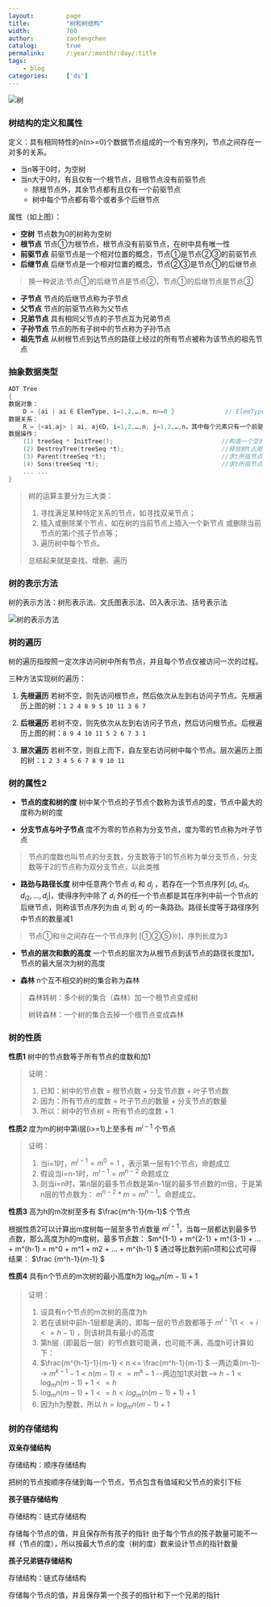 ```yaml
---
layout:         page
title:          "树和树结构"
width:          700
author:         zaofengchen
catalog:        true
permalink:      /:year/:month/:day/:title
tags:
    - blog
categories:     ['ds']
---
```


<!-- 渲染公式 -->
<script src="{{ site.url }}/static/js/MathJax.js?config=TeX-AMS-MML_HTMLorMML" type="text/javascript"></script>
<script type="text/x-mathjax-config">
    MathJax.Hub.Config({
        tex2jax: {
        skipTags: ['script', 'noscript', 'style', 'textarea', 'pre'],
        inlineMath: [['$','$']]
        }
    });
</script>
<!-- 渲染公式 -->

<img src="http://tva4.sinaimg.cn/large/7d4c6366gy1ggkhkeo6j9j20go0b40ty.jpg" alt="树" width="{{ page.width}}" align="bottom" />

### 树结构的定义和属性
定义：具有相同特性的n(n>=0)个数据节点组成的一个有穷序列，节点之间存在一对多的关系。
- 当n等于0时，为空树
- 当n大于0时，有且仅有一个根节点，且根节点没有前驱节点
    - 除根节点外，其余节点都有且仅有一个前驱节点
    - 树中每个节点都有零个或者多个后继节点


属性（如上图）：
- **空树** 节点数为0的树称为空树
- **根节点** 节点①为根节点，根节点没有前驱节点，在树中具有唯一性
- **前驱节点** 前驱节点是一个相对位置的概念，节点①是节点②③的前驱节点
- **后继节点** 后继节点是一个相对位置的概念，节点②③是节点①的后继节点
>换一种说法:节点①的后继节点是节点②，节点①的后继节点是节点③
- **子节点** 节点的后继节点称为子节点
- **父节点** 节点的前驱节点称为父节点
- **兄弟节点** 具有相同父节点的子节点互为兄弟节点
- **子孙节点** 节点的所有子树中的节点称为子孙节点
- **祖先节点** 从树根节点到达节点的路径上经过的所有节点被称为该节点的祖先节点




### 抽象数据类型
```C
ADT Tree
{
数据对象：
    D = {ai | ai ∈ ElemType, i=1,2,…,n, n>=0 }              // ElemType为类型标识符
数据关系：
    R = {<ai,aj> | ai, aj∈D, i=1,2,…,n, j=1,2,…,n，其中每个元素只有一个前驱节点 ，可以有零个或多个后继节点，有且仅有一个元素（根节点）没有前驱节点 }
数据操作：
    (1) treeSeq * InitTree();                              //构造一个空的树t      
    (2) DestroyTree(treeSeq *t);                           //释放树t占用的内存空间      
    (3) Parent(treeSeq *t);                                //求t所指节点的双亲结点      
    (4) Sons(treeSeq *t);                                  //求t所指节点的子孙节点      
    ... ...
}
```
>树的运算主要分为三大类：
>1. 寻找满足某种特定关系的节点，如寻找双亲节点；
>2. 插入或删除某个节点，如在树的当前节点上插入一个新节点 或删除当前节点的第i个孩子节点等；
>3. 遍历树中每个节点。
>
>总结起来就是查找、增删、遍历


### 树的表示方法

树的表示方法：树形表示法、文氏图表示法、凹入表示法、括号表示法

<img src="http://tva4.sinaimg.cn/large/7d4c6366gy1ggkigwbmk7j20m709cabq.jpg" alt="树的表示方法" width="{{ page.width}}" align="bottom" />


### 树的遍历
树的遍历指按照一定次序访问树中所有节点，并且每个节点仅被访问一次的过程。

三种方法实现树的遍历：
1. **先根遍历**
若树不空，则先访问根节点，然后依次从左到右访问子节点。先根遍历上图的树：`1 2 4 8 9 5 10 11 3 6 7`

2. **后根遍历**
若树不空，则先依次从左到右访问子节点，然后访问根节点。后根遍历上图的树：`8 9 4 10 11 5 2 6 7 3 1`

3. **层次遍历**
若树不空，则自上而下，自左至右访问树中每个节点。层次遍历上图的树：`1 2 3 4 5 6 7 8 9 10 11`


### 树的属性2
- **节点的度和树的度** 树中某个节点的子节点个数称为该节点的度，节点中最大的度称为树的度

- **分支节点与叶子节点** 度不为零的节点称为分支节点，度为零的节点称为叶子节点
>节点的度数也叫节点的分支数，分支数等于1的节点称为单分支节点，分支数等于2的节点称为双分支节点，以此类推

- **路劲与路径长度** 树中任意两个节点 $d_i$ 和 $d_j$ ，若存在一个节点序列 $[d_i,d_{i1},d_{i2},...,d_j]$，使得序列中除了 $d_i$ 外的任一个节点都是其在序列中前一个节点的后继节点，则称该节点序列为由 $d_i$ 到 $d_j$ 的一条路劲。路径长度等于路径序列中节点的数量减1
>节点①和⑩之间存在一个节点序列 [①②⑤⑩]，序列长度为3 

- **节点的层次和数的高度** 一个节点的层次为从根节点到该节点的路径长度加1，节点的最大层次为树的高度


- **森林** n个互不相交的树的集合称为森林    
>森林转树：多个树的集合（森林）加一个根节点变成树
>
>树转森林：一个树的集合去掉一个根节点变成森林

### 树的性质
**性质1** 树中的节点数等于所有节点的度数和加1

>证明：
>1. 已知：树中的节点数 = 根节点数 + 分支节点数 + 叶子节点数
>2. 因为：所有节点的度数 = 叶子节点的数量 + 分支节点的数量
>3. 所以：树中的节点树 = 所有节点的度数 + 1

**性质2** 度为m的树中第i层(i>=1)上至多有 $m^{i-1}$ 个节点

>证明：
>1. 当i=1时，$m^{i-1}=m^0=1$ ，表示第一层有1个节点，命题成立
>2. 假设当i=n-1时，$m^{i-1}=m^{n-2}$ 命题成立
>3. 则当i=n时，第n层的最多节点数是第n-1层的最多节点数的m倍，于是第n层的节点数为： $m^{n-2}*m=m^{n-1}$。命题成立。

**性质3** 高为h的m次树至多有 $\frac{m^h-1}{m-1}$ 个节点

根据性质2可以计算出m度树每一层至多节点数量 $m^{i-1}$，当每一层都达到最多节点数，那么高度为h的m度树，最多节点数：
$m^{1-1} + m^{2-1} + m^{3-1} + ... + m^(h-1) = m^0 + m^1 + m2 + ... + m^{h-1} $
通过等比数列前n项和公式可得结果： $\frac {m^h-1}{m-1} $

**性质4** 具有n个节点的m次树的最小高度h为 $\log_{m}n(m-1)+1$

>证明：
>1. 设具有n个节点的m次树的高度为h
>2. 若在该树中前h-1层都是满的，即每一层的节点数都等于 $m^{i-1} (1<=i<=h-1)$ ，则该树具有最小的高度
>3. 第h层（即最后一层）的节点数可能满，也可能不满，高度h可计算如下：
>4. $\frac{m^{h-1}-1}{m-1} < n <= \frac{m^h-1}{m-1} $   --两边乘(m-1)-->    $m^{k-1}-1 < n(m-1) <= m^{k}-1$     --两边加1求对数-->    $h-1 < \log_mn(m-1)+1 <= h$
>5. $\log_mn(m-1)+1 <= h < log_m(n(m-1)+1)+1$
>6. 因为h为整数，所以 $h=log_mn(m-1)+1$


### 树的存储结构

**双亲存储结构**

存储结构：顺序存储结构

把树的节点按顺序存储到每一个节点，节点包含有值域和父节点的索引下标


**孩子链存储结构**

存储结构：链式存储结构

存储每个节点的值，并且保存所有孩子的指针
由于每个节点的孩子数量可能不一样（节点的度），所以按最大节点的度（树的度）数来设计节点的指针数量


**孩子兄弟链存储结构**

存储结构：链式存储结构

存储每个节点的值，并且保存第一个孩子的指针和下一个兄弟的指针